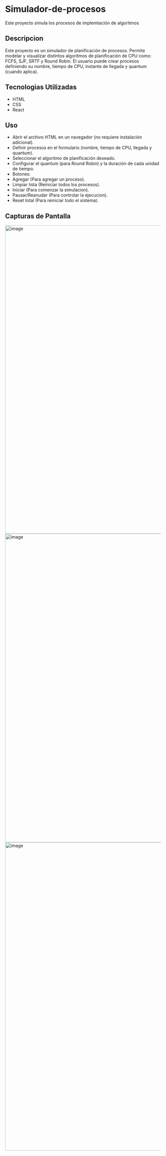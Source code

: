 # Simulador-de-procesos
Este proyecto simula los procesos de implemtación de algoritmos 

## Descripcion 
Este proyecto es un simulador de planificación de procesos. 
Permite modelar y visualizar distintos algoritmos de planificación de CPU como: FCFS, SJF, SRTF y Round Robin.
El usuario puede crear procesos definiendo su nombre, tiempo de CPU, instante de llegada y quantum (cuando aplica).

## Tecnologias Utilizadas
- HTML
- CSS
- React

## Uso
- Abrir el archivo HTML en un navegador (no requiere instalación adicional).
- Definir procesos en el formulario (nombre, tiempo de CPU, llegada y quantum).
- Seleccionar el algoritmo de planificación deseado.
- Configurar el quantum (para Round Robin) y la duración de cada unidad de tiempo.
- Botones: 
- Agregar (Para agregar un proceso).
- Limpiar lista (Reiniciar todos los procesos).
- Iniciar (Para comenzar la simulacion).
- Pausar/Reanudar (Para controlar la ejecucion).
- Reset total (Para reiniciar todo el sistema).

## Capturas de Pantalla
<img width="1919" height="994" alt="image" src="https://github.com/user-attachments/assets/4c67ab08-ea34-4ec7-8994-5717ec48b8bc" />
<img width="1919" height="995" alt="image" src="https://github.com/user-attachments/assets/04551e63-678d-4f28-85d8-902e36848bcc" />
<img width="1919" height="994" alt="image" src="https://github.com/user-attachments/assets/bf87eacc-fd2e-4798-ba60-c24820d0837c" />


